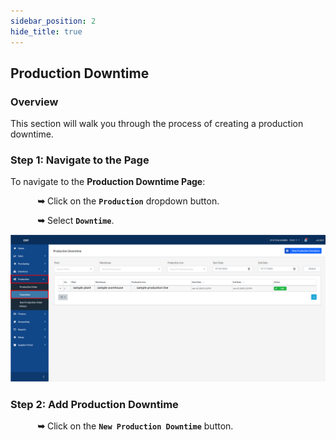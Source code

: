 ```yaml
---
sidebar_position: 2
hide_title: true
---
```


## Production Downtime

### Overview

<div class="justify-text">
This section will walk you through the process of creating a production downtime.
</div>

### Step 1: Navigate to the Page

To navigate to the **Production Downtime Page**:

&nbsp;&nbsp;&nbsp;&nbsp;&nbsp;&nbsp;&nbsp;&nbsp;&nbsp;&nbsp;&nbsp;**➥** Click on the **`Production`** dropdown button.

&nbsp;&nbsp;&nbsp;&nbsp;&nbsp;&nbsp;&nbsp;&nbsp;&nbsp;&nbsp;&nbsp;**➥** Select **`Downtime`**.

![Production Downtime](../img/production-DT-1.png)

### Step 2: Add Production Downtime

&nbsp;&nbsp;&nbsp;&nbsp;&nbsp;&nbsp;&nbsp;&nbsp;&nbsp;&nbsp;&nbsp;**➥** Click on the **`New Production Downtime`** button.

